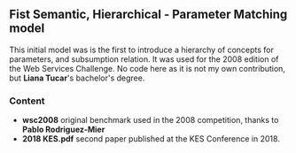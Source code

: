 ## Fist Semantic, Hierarchical - Parameter Matching model

This initial model was is the first to introduce a hierarchy of concepts for parameters, and subsumption relation. It was used for the 2008 edition of the Web Services Challenge. No code here as it is not my own contribution, but __Liana Tucar__'s bachelor's degree.

### Content

 * __wsc2008__ original benchmark used in the 2008 competition, thanks to __Pablo Rodriguez-Mier__
 * __2018 KES.pdf__ second paper published at the KES Conference in 2018.

